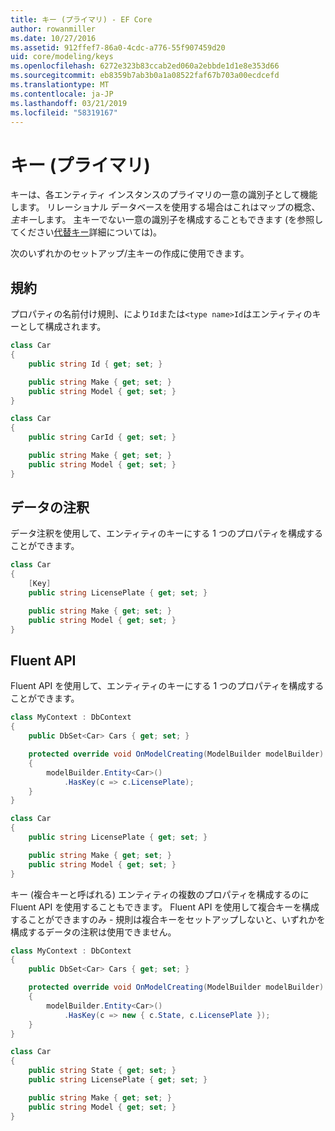 ```yaml
---
title: キー (プライマリ) - EF Core
author: rowanmiller
ms.date: 10/27/2016
ms.assetid: 912ffef7-86a0-4cdc-a776-55f907459d20
uid: core/modeling/keys
ms.openlocfilehash: 6272e323b83ccab2ed060a2ebbde1d1e8e353d66
ms.sourcegitcommit: eb8359b7ab3b0a1a08522faf67b703a00ecdcefd
ms.translationtype: MT
ms.contentlocale: ja-JP
ms.lasthandoff: 03/21/2019
ms.locfileid: "58319167"
---
```

# <a name="keys-primary"></a>キー (プライマリ)

キーは、各エンティティ インスタンスのプライマリの一意の識別子として機能します。 リレーショナル データベースを使用する場合はこれはマップの概念、*主キー*します。 主キーでない一意の識別子を構成することもできます (を参照してください[代替キー](alternate-keys.md)詳細については)。 

次のいずれかのセットアップ/主キーの作成に使用できます。

## <a name="conventions"></a>規約

プロパティの名前付け規則、により`Id`または`<type name>Id`はエンティティのキーとして構成されます。

<!-- [!code-csharp[Main](samples/core/Modeling/Conventions/Samples/KeyId.cs?highlight=3)] -->
``` csharp
class Car
{
    public string Id { get; set; }

    public string Make { get; set; }
    public string Model { get; set; }
}
```

<!-- [!code-csharp[Main](samples/core/Modeling/Conventions/Samples/KeyTypeNameId.cs?highlight=3)] -->
``` csharp
class Car
{
    public string CarId { get; set; }

    public string Make { get; set; }
    public string Model { get; set; }
}
```

## <a name="data-annotations"></a>データの注釈

データ注釈を使用して、エンティティのキーにする 1 つのプロパティを構成することができます。

<!-- [!code-csharp[Main](samples/core/Modeling/DataAnnotations/Samples/KeySingle.cs?highlight=3,4)] -->
``` csharp
class Car
{
    [Key]
    public string LicensePlate { get; set; }

    public string Make { get; set; }
    public string Model { get; set; }
}
```

## <a name="fluent-api"></a>Fluent API

Fluent API を使用して、エンティティのキーにする 1 つのプロパティを構成することができます。

<!-- [!code-csharp[Main](samples/core/Modeling/FluentAPI/Samples/KeySingle.cs?highlight=7,8)] -->
``` csharp
class MyContext : DbContext
{
    public DbSet<Car> Cars { get; set; }

    protected override void OnModelCreating(ModelBuilder modelBuilder)
    {
        modelBuilder.Entity<Car>()
            .HasKey(c => c.LicensePlate);
    }
}

class Car
{
    public string LicensePlate { get; set; }

    public string Make { get; set; }
    public string Model { get; set; }
}
```

キー (複合キーと呼ばれる) エンティティの複数のプロパティを構成するのに Fluent API を使用することもできます。 Fluent API を使用して複合キーを構成することができますのみ - 規則は複合キーをセットアップしないと、いずれかを構成するデータの注釈は使用できません。

<!-- [!code-csharp[Main](samples/core/Modeling/FluentAPI/Samples/KeyComposite.cs?highlight=7,8)] -->
``` csharp
class MyContext : DbContext
{
    public DbSet<Car> Cars { get; set; }

    protected override void OnModelCreating(ModelBuilder modelBuilder)
    {
        modelBuilder.Entity<Car>()
            .HasKey(c => new { c.State, c.LicensePlate });
    }
}

class Car
{
    public string State { get; set; }
    public string LicensePlate { get; set; }

    public string Make { get; set; }
    public string Model { get; set; }
}
```
